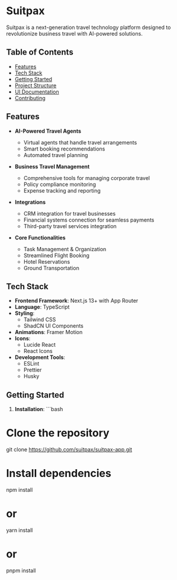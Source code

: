 # Suitpax

Suitpax is a next-generation travel technology platform designed to revolutionize business travel with AI-powered solutions.

## Table of Contents
- [Features](#features)
- [Tech Stack](#tech-stack)
- [Getting Started](#getting-started)
- [Project Structure](#project-structure)
- [UI Documentation](#ui-documentation)
- [Contributing](#contributing)

## Features

- **AI-Powered Travel Agents**
  - Virtual agents that handle travel arrangements
  - Smart booking recommendations
  - Automated travel planning

- **Business Travel Management**
  - Comprehensive tools for managing corporate travel
  - Policy compliance monitoring
  - Expense tracking and reporting

- **Integrations**
  - CRM integration for travel businesses
  - Financial systems connection for seamless payments
  - Third-party travel services integration

- **Core Functionalities**
  - Task Management & Organization
  - Streamlined Flight Booking
  - Hotel Reservations
  - Ground Transportation

## Tech Stack

- **Frontend Framework**: Next.js 13+ with App Router
- **Language**: TypeScript
- **Styling**: 
  - Tailwind CSS
  - ShadCN UI Components
- **Animations**: Framer Motion
- **Icons**: 
  - Lucide React
  - React Icons
- **Development Tools**:
  - ESLint
  - Prettier
  - Husky

## Getting Started

1. **Installation**:
\`\`\`bash
# Clone the repository
git clone https://github.com/suitpax/suitpax-app.git

# Install dependencies
npm install
# or
yarn install
# or
pnpm install
